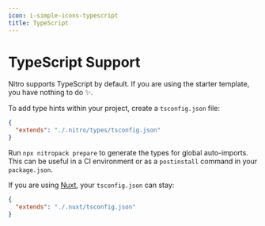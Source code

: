 ```yaml
---
icon: i-simple-icons-typescript
title: TypeScript
---
```


# TypeScript Support

Nitro supports TypeScript by default. If you are using the starter template, you have nothing to do :sparkles:.

To add type hints within your project, create a `tsconfig.json` file:

```json [tsconfig.json]
{
  "extends": "./.nitro/types/tsconfig.json"
}
```

Run `npx nitropack prepare` to generate the types for global auto-imports. This can be useful in a CI environment or as a `postinstall` command in your `package.json`.

If you are using [Nuxt](https://nuxt.com), your `tsconfig.json` can stay:

```json [tsconfig.json]
{
  "extends": "./.nuxt/tsconfig.json"
}
```
